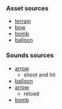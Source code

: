 ### 





### Asset sources

- [terrain](https://www.fab.com/listings/60487a72-3f20-4bb2-aa78-247ed1582656)
- [bow](https://www.fab.com/listings/6a76435c-6595-4399-9568-916262215e09)
- [bomb](https://www.fab.com/listings/8ed20a0b-ddd4-42b7-9976-fba9cfbe678d)
- [balloon](https://www.fab.com/listings/4b8a049d-4832-472b-a1b4-05a12e38922a)



### Sounds sources
- [arrow](https://freesound.org/people/PoundSoundUK/sounds/717823/)
  - shoot and hit
- [balloon](https://freesound.org/people/JohanDeecke/sounds/369525/)
- [arrow](https://freesound.org/people/arcandio/sounds/347884/)
  - reload
- [bomb](https://freesound.org/people/eardeer/sounds/402007/)